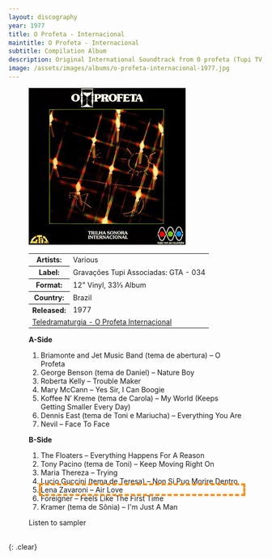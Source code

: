 ```yaml
---
layout: discography
year: 1977
title: O Profeta - Internacional
maintitle: O Profeta - Internacional
subtitle: Compilation Album
description: Original International Soundtrack from O profeta (Tupi TV, 1977/1978).
image: /assets/images/albums/o-profeta-internacional-1977.jpg
---
```


<figure class="fig1" id="BBC">
<img src="/assets/images/albums/o-profeta-internacional-1977.jpg" class="full-width" alt="Front Cover for the album O Profeta - Internacional (1977)" />
<figcaption>
<table>
<tr><th>Artists:</th><td>Various</td></tr>
<tr><th>Label:</th><td>Gravações Tupi Associadas: GTA - 034</td></tr>
<tr><th>Format:</th><td>12" Vinyl, 33⅓ Album</td></tr>
<tr><th>Country:</th><td>Brazil</td></tr>
<tr><th>Released:</th><td>1977</td></tr>
<tr><td colspan="2"><a class="external-link" href="http://teledramaturgia.com.br/o-profeta-internacional-1977/">Teledramaturgia -   O Profeta Internacional</a></td></tr>
</table>
</figcaption>
</figure>

<figure class="fig2" id="Tracks">
<figcaption>
<strong>A-Side</strong>
</figcaption>
<ol>
<li>Briamonte and Jet Music Band (tema de abertura) – O Profeta</li>
<li>George Benson (tema de Daniel) – Nature Boy</li>
<li>Roberta Kelly – Trouble Maker</li>
<li>Mary McCann – Yes Sir, I Can Boogie</li>
<li>Koffee N’ Kreme (tema de Carola) – My World (Keeps Getting Smaller Every Day)</li>
<li>Dennis East (tema de Toni e Mariucha) – Everything You Are</li>
<li>Nevil – Face To Face</li>
</ol>
<figcaption>
<strong>B-Side</strong>
</figcaption>
<ol>
<li>The Floaters – Everything Happens For A Reason</li>
<li>Tony Pacino (tema de Toni) – Keep Moving Right On</li>
<li>Maria Thereza – Trying</li>
<li>Lucio Guccini (tema de Teresa) – Non Si Puo Morire Dentro</li>
<li style="outline: 4px dashed darkorange;">Lena Zavaroni – Air Love</li>
<li>Foreigner – Feels Like The First Time</li>
<li>Kramer (tema de Sônia) – I'm Just A Man</li>
</ol>

<div data-video="k1VrrJ-rVoo" data-autoplay="0" data-loop="1" id="youtube-audio"></div>Listen to sampler
<script src="https://www.youtube.com/iframe_api"></script>
<script src="/assets/js/yt.js"></script>
</figure>

<br />{: .clear}

